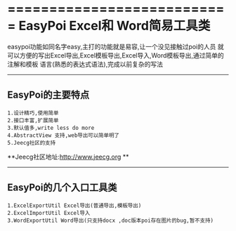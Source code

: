 ===========================
EasyPoi Excel和 Word简易工具类
===========================
 easypoi功能如同名字easy,主打的功能就是易容,让一个没见接触过poi的人员
就可以方便的写出Excel导出,Excel模板导出,Excel导入,Word模板导出,通过简单的注解和模板
语言(熟悉的表达式语法),完成以前复杂的写法

---------------------------
EasyPoi的主要特点
--------------------------
	1.设计精巧,使用简单
	2.接口丰富,扩展简单
	3.默认值多,write less do more
	4.AbstractView 支持,web导出可以简单明了
	5.Jeecg社区的支持


**Jeecg社区地址:http://www.jeecg.org **

---------------------------
EasyPoi的几个入口工具类
---------------------------

	1.ExcelExportUtil Excel导出(普通导出,模板导出)
	2.ExcelImportUtil Excel导入
	3.WordExportUtil Word导出(只支持docx ,doc版本poi存在图片的bug,暂不支持)


